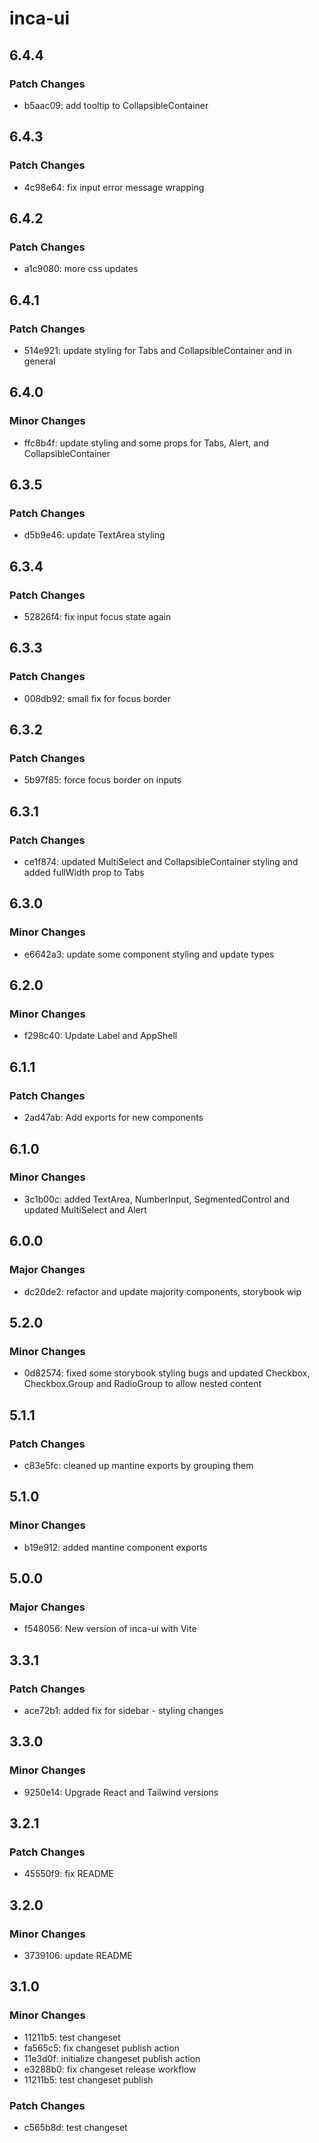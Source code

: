 # inca-ui

## 6.4.4

### Patch Changes

-   b5aac09: add tooltip to CollapsibleContainer

## 6.4.3

### Patch Changes

-   4c98e64: fix input error message wrapping

## 6.4.2

### Patch Changes

-   a1c9080: more css updates

## 6.4.1

### Patch Changes

-   514e921: update styling for Tabs and CollapsibleContainer and in general

## 6.4.0

### Minor Changes

-   ffc8b4f: update styling and some props for Tabs, Alert, and CollapsibleContainer

## 6.3.5

### Patch Changes

-   d5b9e46: update TextArea styling

## 6.3.4

### Patch Changes

-   52826f4: fix input focus state again

## 6.3.3

### Patch Changes

-   008db92: small fix for focus border

## 6.3.2

### Patch Changes

-   5b97f85: force focus border on inputs

## 6.3.1

### Patch Changes

-   ce1f874: updated MultiSelect and CollapsibleContainer styling and added fullWidth prop to Tabs

## 6.3.0

### Minor Changes

-   e6642a3: update some component styling and update types

## 6.2.0

### Minor Changes

-   f298c40: Update Label and AppShell

## 6.1.1

### Patch Changes

-   2ad47ab: Add exports for new components

## 6.1.0

### Minor Changes

-   3c1b00c: added TextArea, NumberInput, SegmentedControl and updated MultiSelect and Alert

## 6.0.0

### Major Changes

-   dc20de2: refactor and update majority components, storybook wip

## 5.2.0

### Minor Changes

-   0d82574: fixed some storybook styling bugs and updated Checkbox, Checkbox.Group and RadioGroup to allow nested content

## 5.1.1

### Patch Changes

-   c83e5fc: cleaned up mantine exports by grouping them

## 5.1.0

### Minor Changes

-   b19e912: added mantine component exports

## 5.0.0

### Major Changes

-   f548056: New version of inca-ui with Vite

## 3.3.1

### Patch Changes

-   ace72b1: added fix for sidebar - styling changes

## 3.3.0

### Minor Changes

-   9250e14: Upgrade React and Tailwind versions

## 3.2.1

### Patch Changes

-   45550f9: fix README

## 3.2.0

### Minor Changes

-   3739106: update README

## 3.1.0

### Minor Changes

-   11211b5: test changeset
-   fa565c5: fix changeset publish action
-   11e3d0f: initialize changeset publish action
-   e3288b0: fix changeset release workflow
-   11211b5: test changeset publish

### Patch Changes

-   c565b8d: test changeset
